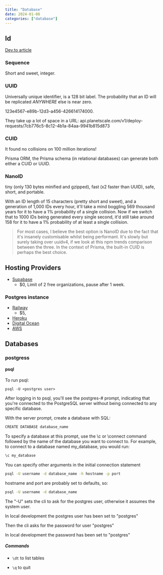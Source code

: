 ```yaml
---
title: "Database"
date: 2024-01-08
categories: ["database"]
---
```



## Id

[Dev.to article](https://dev.to/harshhhdev/uuidguid-cuid-nanoid-whats-the-difference-5dj1)

### Sequence

Short and sweet, integer.

### UUID

Universally unique identifier, is a 128 bit label. The probability that an ID will be replicated *ANYWHERE* else is near zero.

123e4567-e89b-12d3-a456-426614174000.

They take up a lot of space in a URL: api.planetscale.com/v1/deploy-requests/7cb776c5-8c12-4b1a-84aa-9941b815d873

### CUID

It found no collisions on 100 million iterations!

Prisma ORM, the Prisma schema (in relational databases) can generate both either a CUID or UUID.

### NanoID

tiny (only 130 bytes minified and gzipped), fast (x2 faster than UUID), safe, short, and portable.

With an ID length of 15 characters (pretty short and sweet), and a generation of 1,000 IDs every hour, it'll take a mind boggling 569 thousand years for it to have a 1% probability of a single collision. Now if we switch that to 1000 IDs being generated every single second, it'd still take around 158 for it to have a 1% probability of at least a single collision.

 > For most cases, I believe the best option is NanoID due to the fact that it's insanely customisable whilst being performant. It's slowly but surely taking over uuidv4, if we look at this npm trends comparison between the three. In the context of Prisma, the built-in CUID is perhaps the best choice.

## Hosting Providers

- [Supabase](https://supabase.com)
  - $0, Limit of 2 free organizations, pause after 1 week.

### Postgres instance

- [Railway](https://railway.app/)
  - $5,
- [Heroku](https://www.heroku.com/postgres)
- [Digital Ocean](https://www.digitalocean.com/products/managed-databases)
- [AWS](https://aws.amazon.com/rds/postgresql/)

## Databases

### postgress

#### psql

 To run psql:

 ```console
 psql -U <postgres user>
 ```

After logging in to psql, you'll see the postgres-# prompt, indicating that you're connected to the PostgreSQL server without being connected to any specific database.

With the server prompt, create a database with SQL:

```bash
CREATE DATABASE database_name
```

To specify a database at this prompt, use the \c or \connect command followed by the name of the database you want to connect to. For example, to connect to a database named my_database, you would run:

```bash
\c my_database
```

You can specify other arguments in the initial connection statement

 ```bash
 psql -U username -d database_name -h hostname -p port
 ```

hostname and port are probably set to defaults, so:

 ```bash
 psql -U username -d database_name
 ```

The "-U" sets the cli to ask for the postgres user, otherwise it assumes the system user.

In local development the postgres user has been set to "postgres"

Then the cli asks for the password for user "postgres"

In local development the password has been set to "postgres"

##### Commands

- ```\dt``` to list tables

- ```\q``` to quit
